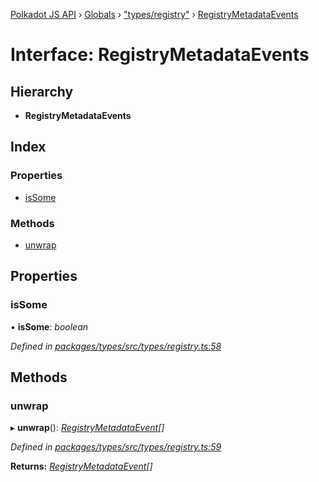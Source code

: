 [Polkadot JS API](../README.md) › [Globals](../globals.md) › ["types/registry"](../modules/_types_registry_.md) › [RegistryMetadataEvents](_types_registry_.registrymetadataevents.md)

# Interface: RegistryMetadataEvents

## Hierarchy

* **RegistryMetadataEvents**

## Index

### Properties

* [isSome](_types_registry_.registrymetadataevents.md#issome)

### Methods

* [unwrap](_types_registry_.registrymetadataevents.md#unwrap)

## Properties

###  isSome

• **isSome**: *boolean*

*Defined in [packages/types/src/types/registry.ts:58](https://github.com/polkadot-js/api/blob/c8af75088a/packages/types/src/types/registry.ts#L58)*

## Methods

###  unwrap

▸ **unwrap**(): *[RegistryMetadataEvent](_types_registry_.registrymetadataevent.md)[]*

*Defined in [packages/types/src/types/registry.ts:59](https://github.com/polkadot-js/api/blob/c8af75088a/packages/types/src/types/registry.ts#L59)*

**Returns:** *[RegistryMetadataEvent](_types_registry_.registrymetadataevent.md)[]*
